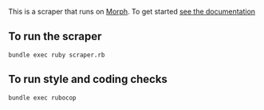 This is a scraper that runs on [Morph](https://morph.io). To get started [see the documentation](https://morph.io/documentation)

## To run the scraper

```
bundle exec ruby scraper.rb
```

## To run style and coding checks

```
bundle exec rubocop
```

